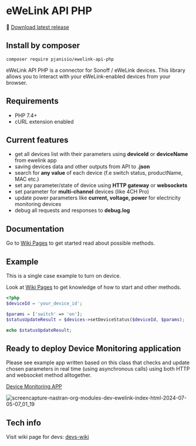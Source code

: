 # eWeLink API PHP

:link: [Download latest release](https://github.com/PJanisio/ewelinkApiPhp/releases)

## Install by composer
`composer require pjanisio/ewelink-api-php`

eWeLink API PHP is a connector for Sonoff / eWeLink devices. This library allows you to interact with your eWeLink-enabled devices from your browser.

## Requirements

- PHP 7.4+
- cURL extension enabled

## Current features

- get all devices list with their parameters using **deviceId** or **deviceName** from ewelink app
- saving devices data and other outputs from API to **.json**
- search for **any value** of each device (f.e switch status, productName, MAC etc.)
- set any parameter/state of device using **HTTP gateway** or **websockets**
- set parameter for **multi-channel** devices (like 4CH Pro)
- update power parameters like **current, voltage, power** for electricity monitoring devices
- debug all requests and responses to **debug.log**

## Documentation

Go to [Wiki Pages](https://github.com/PJanisio/ewelinkApiPhp/wiki) to get started read about possible methods.

## Example

This is a single case example to turn on device.

Look at [Wiki Pages](https://github.com/PJanisio/ewelinkApiPhp/wiki) to get knowledge of how to start and other methods.

```php
<?php
$deviceId = 'your_device_id';

$params = ['switch' => 'on']; 
$statusUpdateResult = $devices->setDeviceStatus($deviceId, $params);

echo $statusUpdateResult;

```

## Ready to deploy Device Monitoring application

Please see example app written based on this class that checks and update chosen parameters in real time (using asynchronous calls) using both HTTP and websocket method alltogether.

[Device Monitoring APP](https://github.com/PJanisio/ewelinkapiphp-device-monitoring)

![screencapture-nastran-org-modules-dev-ewelink-index-html-2024-07-05-07_01_19](https://github.com/PJanisio/ewelinkApiPhp/assets/9625885/7658cbe6-cdb9-48bc-9f0d-1a2db4e67147)


## Tech info

Visit wiki page for devs: [devs-wiki](https://github.com/PJanisio/ewelinkApiPhp/wiki/Developers)
